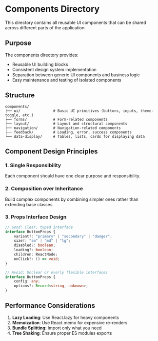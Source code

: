 # Components Directory

This directory contains all reusable UI components that can be shared across different parts of the application.

## Purpose

The components directory provides:

- Reusable UI building blocks
- Consistent design system implementation
- Separation between generic UI components and business logic
- Easy maintenance and testing of isolated components

## Structure

```
components/
├── ui/               # Basic UI primitives (buttons, inputs, theme-toggle, etc.)
├── forms/            # Form-related components
├── layout/           # Layout and structural components
├── navigation/       # Navigation-related components
├── feedback/         # Loading, error, success components
└── data-display/     # Tables, lists, cards for displaying data
```

## Component Design Principles

### 1. Single Responsibility

Each component should have one clear purpose and responsibility.

### 2. Composition over Inheritance

Build complex components by combining simpler ones rather than extending base classes.

### 3. Props Interface Design

```typescript
// Good: Clear, typed interface
interface ButtonProps {
    variant?: "primary" | "secondary" | "danger";
    size?: "sm" | "md" | "lg";
    disabled?: boolean;
    loading?: boolean;
    children: ReactNode;
    onClick?: () => void;
}

// Avoid: Unclear or overly flexible interfaces
interface ButtonProps {
    config: any;
    options?: Record<string, unknown>;
}
```

## Performance Considerations

1. **Lazy Loading**: Use React.lazy for heavy components
2. **Memoization**: Use React.memo for expensive re-renders
3. **Bundle Splitting**: Import only what you need
4. **Tree Shaking**: Ensure proper ES modules exports
